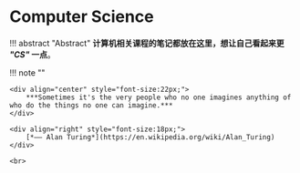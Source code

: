 # Computer Science

!!! abstract "Abstract" 
    **计算机相关课程的笔记都放在这里，想让自己看起来更 *"CS"* 一点**。

!!! note ""
    <br>
    
    <div align="center" style="font-size:22px;">
        ***Sometimes it's the very people who no one imagines anything of who do the things no one can imagine.***
    </div>

    <div align="right" style="font-size:18px;">
        [*—— Alan Turing*](https://en.wikipedia.org/wiki/Alan_Turing)
    </div>

    <br>